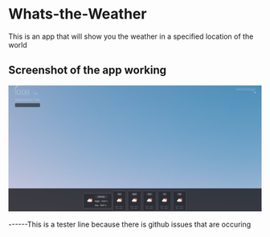 # Whats-the-Weather
This is an app that will show you the weather in a specified location of the world
 ## Screenshot of the app working
 ![Alt text](assets/ScreenShot_2_1_2023_10_08_01_PM.jpg)




 ------This is a tester line because there is github issues that are occuring